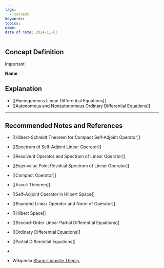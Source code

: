 ```yaml
---
tags:
  - concept
keywords: 
topics: 
name: 
date of note: 2024-11-03
---
```


## Concept Definition

>[!important]
>**Name**: 



## Explanation

- [[Homogeneous Linear Differential Equations]]
- [[Autonomous and Nonautonomous Ordinary Differential Equations]]



-----------
##  Recommended Notes and References


- [[Hilbert-Schmidt Theorem for Compact Self-Adjoint Operator]]
- [[Spectrum of Self-Adjoint Linear Operator]]
- [[Resolvent Operator and Spectrum of Linear Operator]]
- [[Eigenvalue Point Residual Spectrum of Linear Operator]]
- [[Compact Operator]]
- [[Ascoli Theorem]]


- [[Self-Adjoint Operator in Hilbert Space]]
- [[Bounded Linear Operator and Norm of Operator]]


- [[Hilbert Space]]
- [[Second-Order Linear Partial Differential Equations]]
- [[Ordinary Differential Equations]]
- [[Partial Differential Equations]]


- 
- Wikipedia [Sturm-Liouville Theory](https://en.wikipedia.org/wiki/Sturm%E2%80%93Liouville_theory)
